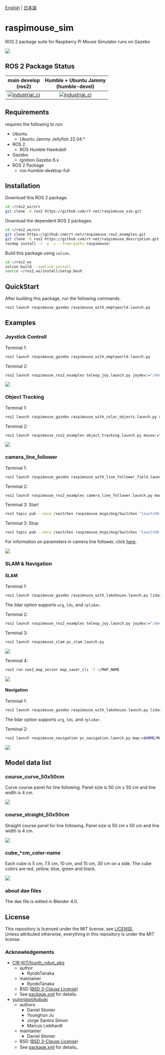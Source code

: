 [English](README.en.md) | [日本語](README.md)

# raspimouse_sim

ROS 2 package suite for Raspberry Pi Mouse Simulator runs on Gazebo

![](https://rt-net.github.io/images/raspberry-pi-mouse/raspimouse_sim_color_objects_world.png)

## ROS 2 Package Status

| main develop<br>(ros2)|Humble + Ubuntu Jammy<br>(humble-devel)|
|:---:|:---:|
|[![industrial_ci](https://github.com/rt-net/raspimouse_sim/workflows/industrial_ci/badge.svg?branch=ros2)](https://github.com/rt-net/raspimouse_sim/actions?query=branch%3Aros2+workflow%3Aindustrial_ci)|[![industrial_ci](https://github.com/rt-net/raspimouse_sim/workflows/industrial_ci/badge.svg?branch=humble-devel)](https://github.com/rt-net/raspimouse_sim/actions?query=branch%3Ahumble-devel+workflow%3Aindustrial_ci)|

## Requirements

requires the following to run:

* Ubuntu
  * Ubuntu Jammy Jellyfish 22.04.*
* ROS 2
  * ROS Humble Hawksbill
* Gazebo
  * Ignition Gazebo 6.x
* ROS 2 Package
  * ros-humble-desktop-full

## Installation

Download this ROS 2 package.

```sh
cd ~/ros2_ws/src
git clone -b ros2 https://github.com/rt-net/raspimouse_sim.git
```

Download the dependent ROS 2 packages.

```sh
cd ~/ros2_ws/src
git clone https://github.com/rt-net/raspimouse_ros2_examples.git
git clone -b ros2 https://github.com/rt-net/raspimouse_description.git
rosdep install -r -y -i --from-paths raspimouse*
```

Build this package using `colcon`.

```sh
cd ~/ros2_ws
colcon build --symlink-install
source ~/ros2_ws/install/setup.bash
```

## QuickStart

After building this package, run the following commands.

```sh
ros2 launch raspimouse_gazebo raspimouse_with_emptyworld.launch.py
```

## Examples

### Joystick Controll

Terminal 1:

```sh
ros2 launch raspimouse_gazebo raspimouse_with_emptyworld.launch.py
```

Terminal 2:

```sh
ros2 launch raspimouse_ros2_examples teleop_joy.launch.py joydev:="/dev/input/js0" joyconfig:=f710 mouse:=false
```

![](https://rt-net.github.io/images/raspberry-pi-mouse/raspimouse_sim_joystick.gif)

### Object Tracking

Terminal 1:

```sh
ros2 launch raspimouse_gazebo raspimouse_with_color_objects.launch.py use_rgb_camera:=true
```

Terminal 2:

```sh
ros2 launch raspimouse_ros2_examples object_tracking.launch.py mouse:=false use_camera_node:=false
```

![](https://rt-net.github.io/images/raspberry-pi-mouse/raspimouse_sim_object_tracking.gif)

### camera_line_follower 

Terminal 1:

```sh
ros2 launch raspimouse_gazebo raspimouse_with_line_follower_field.launch.py use_rgb_camera:=true camera_downward:=true
```

Terminal 2:

```sh
ros2 launch raspimouse_ros2_examples camera_line_follower.launch.py mouse:=false use_camera_node:=false
```

Terminal 3: Start

```sh
ros2 topic pub --once /switches raspimouse_msgs/msg/Switches "{switch0: false, switch1: false, switch2: true}"
```

Terminal 3: Stop
```sh
ros2 topic pub --once /switches raspimouse_msgs/msg/Switches "{switch0: true, switch1: false, switch2: false}"
```

For information on parameters in camera line follower, click [here](https://github.com/rt-net/raspimouse_ros2_examples/blob/master/README.en.md#parameters).

![](https://rt-net.github.io/images/raspberry-pi-mouse/raspimouse_sim_camerafollower_short.gif)

### SLAM & Navigation

#### SLAM

Terminal 1:
```sh
ros2 launch raspimouse_gazebo raspimouse_with_lakehouse.launch.py lidar:=urg
```
The lidar option supports `urg`, `lds`, and `rplidar`.

Terminal 2:
```sh
ros2 launch raspimouse_ros2_examples teleop_joy.launch.py joydev:="/dev/input/js0" joyconfig:=f710 mouse:=false
```

Terminal 3:
```sh
ros2 launch raspimouse_slam pc_slam.launch.py
```

![](https://rt-net.github.io/images/raspberry-pi-mouse/raspimouse_sim_slam.png)

Terminal 4:
```sh
ros2 run nav2_map_server map_saver_cli -f ~/MAP_NAME
```

![](https://rt-net.github.io/images/raspberry-pi-mouse/raspimouse_sim_slam_short.gif)

#### Navigation

Terminal 1:
```sh
ros2 launch raspimouse_gazebo raspimouse_with_lakehouse.launch.py lidar:=urg
```
The lidar option supports `urg`, `lds`, and `rplidar`.

Terminal 2:
```sh
ros2 launch raspimouse_navigation pc_navigation.launch.py map:=$HOME/MAP_NAME.yaml
```

![](https://rt-net.github.io/images/raspberry-pi-mouse/raspimouse_sim_navigation_short.gif)

## Model data list

### course_curve_50x50cm
Curve course panel for line following.
Panel size is 50 cm x 50 cm and line width is 4 cm.

![](./raspimouse_gazebo/models/course_curve_50x50cm/meshes/course_curve.jpg)

### course_straight_50x50cm
Straight course panel for line following.
Panel size is 50 cm x 50 cm and line width is 4 cm.

![](./raspimouse_gazebo/models/course_straight_50x50cm/meshes/course_straight.jpg)

### cube_*cm_color-name
Each cube is 5 cm, 7.5 cm, 10 cm, and 15 cm, 30 cm on a side.
The cube colors are red, yellow, blue, green and black.

![](https://rt-net.github.io/images/raspberry-pi-mouse/color_objects.png)

### about dae files
The dae file is edited in Blender 4.0.

## License

This repository is licensed under the MIT license, see [LICENSE]( ./LICENSE ).  
Unless attributed otherwise, everything in this repository is under the MIT license.

### Acknowledgements

* [CIR-KIT/fourth_robot_pkg]( https://github.com/CIR-KIT/fourth_robot_pkg )
  * author
    * RyodoTanaka
  * maintainer
    * RyodoTanaka
  * BSD ([BSD 3-Clause License](https://opensource.org/licenses/BSD-3-Clause))
  * See [package.xml](https://github.com/CIR-KIT/fourth_robot_pkg/blob/indigo-devel/fourth_robot_control/package.xml) for details.
* [yujinrobot/kobuki]( https://github.com/yujinrobot/kobuki )
  * authors
    * Daniel Stonier
    * Younghun Ju
    * Jorge Santos Simon
    * Marcus Liebhardt
  * maintainer
    * Daniel Stonier
  * BSD ([BSD 3-Clause License](https://opensource.org/licenses/BSD-3-Clause))
  * See [package.xml](https://github.com/yujinrobot/kobuki/blob/melodic/kobuki/package.xml) for details。
